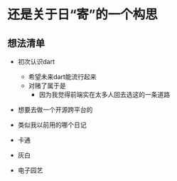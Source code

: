 # 还是关于日“寄”的一个构思

## 想法清单

- 初次认识dart

  - 希望未来dart能流行起来
  - 对赌了属于是
    - 因为我觉得前端实在太多人回去选这的一条道路

- 想要去做一个开源跨平台的

- 类似我以前用的哪个日记

- 卡通

- 灰白

- 电子园艺

  

  